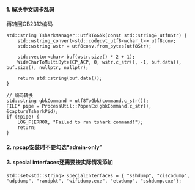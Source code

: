 #### 1. 解决中文网卡乱码
再转回GB2312编码
```
std::string TsharkManager::utf8ToGbk(const std::string& utf8Str) {
    std::wstring_convert<std::codecvt_utf8<wchar_t>> utf8conv;
    std::wstring wstr = utf8conv.from_bytes(utf8Str);

    std::vector<char> buf(wstr.size() * 2 + 1);
    WideCharToMultiByte(CP_ACP, 0, wstr.c_str(), -1, buf.data(), buf.size(), nullptr, nullptr);

    return std::string(buf.data());
}

```

```
// 编码转换
std::string gbkCommand = utf8ToGbk(command.c_str());
FILE* pipe = ProcessUtil::PopenEx(gbkCommand.c_str(), &captureTsharkPid);
if (!pipe) {
	LOG_F(ERROR, "Failed to run tshark command!");
	return;
}

```

#### 2. npcap安装时不要勾选“admin-only”

#### 3. special interfaces还需要按实际情况添加
```
std::set<std::string> specialInterfaces = { "sshdump", "ciscodump", "udpdump", "randpkt", "wifidump.exe", "etwdump", "sshdump.exe"};

```
